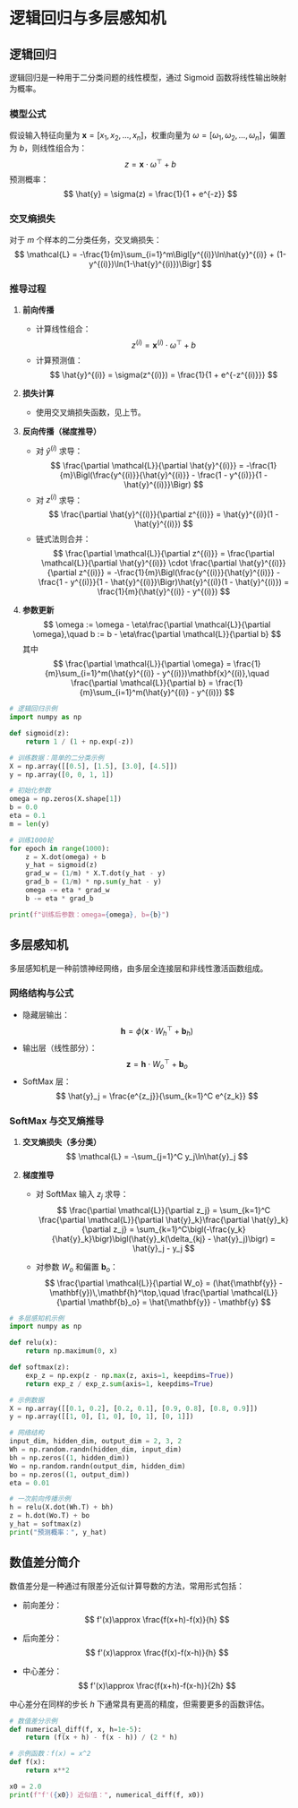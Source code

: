 # 逻辑回归与多层感知机

## 逻辑回归

逻辑回归是一种用于二分类问题的线性模型，通过 Sigmoid 函数将线性输出映射为概率。

### 模型公式

假设输入特征向量为 $\mathbf{x} = [x_1, x_2, \dots, x_n]$，权重向量为 $\omega = [\omega_1, \omega_2, \dots, \omega_n]$，偏置为 $b$，则线性组合为：
$$
z = \mathbf{x} \cdot \omega^\top + b
$$
预测概率：
$$
\hat{y} = \sigma(z) = \frac{1}{1 + e^{-z}}
$$

### 交叉熵损失

对于 $m$ 个样本的二分类任务，交叉熵损失：
$$
\mathcal{L} = -\frac{1}{m}\sum_{i=1}^m\Bigl[y^{(i)}\ln\hat{y}^{(i)} + (1-y^{(i)})\ln(1-\hat{y}^{(i)})\Bigr]
$$

### 推导过程

1. **前向传播**  
   - 计算线性组合：  
     $$
     z^{(i)} = \mathbf{x}^{(i)} \cdot \omega^\top + b
     $$
   - 计算预测值：  
     $$
     \hat{y}^{(i)} = \sigma(z^{(i)}) = \frac{1}{1 + e^{-z^{(i)}}}
     $$

2. **损失计算**  
   - 使用交叉熵损失函数，见上节。

3. **反向传播（梯度推导）**  
   - 对 $\hat{y}^{(i)}$ 求导：  
     $$
     \frac{\partial \mathcal{L}}{\partial \hat{y}^{(i)}} = -\frac{1}{m}\Bigl(\frac{y^{(i)}}{\hat{y}^{(i)}} - \frac{1 - y^{(i)}}{1 - \hat{y}^{(i)}}\Bigr)
     $$
   - 对 $z^{(i)}$ 求导：  
     $$
     \frac{\partial \hat{y}^{(i)}}{\partial z^{(i)}} = \hat{y}^{(i)}(1 - \hat{y}^{(i)})
     $$
   - 链式法则合并：  
     $$
     \frac{\partial \mathcal{L}}{\partial z^{(i)}} 
     = \frac{\partial \mathcal{L}}{\partial \hat{y}^{(i)}} \cdot \frac{\partial \hat{y}^{(i)}}{\partial z^{(i)}} 
     = -\frac{1}{m}\Bigl(\frac{y^{(i)}}{\hat{y}^{(i)}} - \frac{1 - y^{(i)}}{1 - \hat{y}^{(i)}}\Bigr)\hat{y}^{(i)}(1 - \hat{y}^{(i)})
     = \frac{1}{m}(\hat{y}^{(i)} - y^{(i)})
     $$

4. **参数更新**  
   $$
   \omega := \omega - \eta\frac{\partial \mathcal{L}}{\partial \omega},\quad
   b := b - \eta\frac{\partial \mathcal{L}}{\partial b}
   $$
   其中
   $$
   \frac{\partial \mathcal{L}}{\partial \omega}
   = \frac{1}{m}\sum_{i=1}^m(\hat{y}^{(i)} - y^{(i)})\mathbf{x}^{(i)},\quad
   \frac{\partial \mathcal{L}}{\partial b}
   = \frac{1}{m}\sum_{i=1}^m(\hat{y}^{(i)} - y^{(i)})
   $$

```python
# 逻辑回归示例
import numpy as np

def sigmoid(z):
    return 1 / (1 + np.exp(-z))

# 训练数据：简单的二分类示例
X = np.array([[0.5], [1.5], [3.0], [4.5]])
y = np.array([0, 0, 1, 1])

# 初始化参数
omega = np.zeros(X.shape[1])
b = 0.0
eta = 0.1
m = len(y)

# 训练1000轮
for epoch in range(1000):
    z = X.dot(omega) + b
    y_hat = sigmoid(z)
    grad_w = (1/m) * X.T.dot(y_hat - y)
    grad_b = (1/m) * np.sum(y_hat - y)
    omega -= eta * grad_w
    b -= eta * grad_b

print(f"训练后参数：omega={omega}, b={b}")
```

## 多层感知机

多层感知机是一种前馈神经网络，由多层全连接层和非线性激活函数组成。

### 网络结构与公式

- 隐藏层输出：  
  $$
  \mathbf{h} = \phi(\mathbf{x}\cdot W_h^\top + \mathbf{b}_h)
  $$
- 输出层（线性部分）：  
  $$
  \mathbf{z} = \mathbf{h}\cdot W_o^\top + \mathbf{b}_o
  $$
- SoftMax 层：  
  $$
  \hat{y}_j = \frac{e^{z_j}}{\sum_{k=1}^C e^{z_k}}
  $$

### SoftMax 与交叉熵推导

1. **交叉熵损失（多分类）**  
   $$
   \mathcal{L} = -\sum_{j=1}^C y_j\ln\hat{y}_j
   $$

2. **梯度推导**  
   - 对 SoftMax 输入 $z_j$ 求导：  
     $$
     \frac{\partial \mathcal{L}}{\partial z_j}
     = \sum_{k=1}^C \frac{\partial \mathcal{L}}{\partial \hat{y}_k}\frac{\partial \hat{y}_k}{\partial z_j}
     = \sum_{k=1}^C\bigl(-\frac{y_k}{\hat{y}_k}\bigr)\bigl(\hat{y}_k(\delta_{kj} - \hat{y}_j)\bigr)
     = \hat{y}_j - y_j
     $$

   - 对参数 $W_o$ 和偏置 $\mathbf{b}_o$：  
     $$
     \frac{\partial \mathcal{L}}{\partial W_o}
     = (\hat{\mathbf{y}} - \mathbf{y})\,\mathbf{h}^\top,\quad
     \frac{\partial \mathcal{L}}{\partial \mathbf{b}_o}
     = \hat{\mathbf{y}} - \mathbf{y}
     $$

```python
# 多层感知机示例
import numpy as np

def relu(x):
    return np.maximum(0, x)

def softmax(z):
    exp_z = np.exp(z - np.max(z, axis=1, keepdims=True))
    return exp_z / exp_z.sum(axis=1, keepdims=True)

# 示例数据
X = np.array([[0.1, 0.2], [0.2, 0.1], [0.9, 0.8], [0.8, 0.9]])
y = np.array([[1, 0], [1, 0], [0, 1], [0, 1]])

# 网络结构
input_dim, hidden_dim, output_dim = 2, 3, 2
Wh = np.random.randn(hidden_dim, input_dim)
bh = np.zeros((1, hidden_dim))
Wo = np.random.randn(output_dim, hidden_dim)
bo = np.zeros((1, output_dim))
eta = 0.01

# 一次前向传播示例
h = relu(X.dot(Wh.T) + bh)
z = h.dot(Wo.T) + bo
y_hat = softmax(z)
print("预测概率：", y_hat)
```

## 数值差分简介

数值差分是一种通过有限差分近似计算导数的方法，常用形式包括：

- 前向差分：  
  $$
  f'(x)\approx \frac{f(x+h)-f(x)}{h}
  $$

- 后向差分：  
  $$
  f'(x)\approx \frac{f(x)-f(x-h)}{h}
  $$

- 中心差分：  
  $$
  f'(x)\approx \frac{f(x+h)-f(x-h)}{2h}
  $$

中心差分在同样的步长 $h$ 下通常具有更高的精度，但需要更多的函数评估。

```python
# 数值差分示例
def numerical_diff(f, x, h=1e-5):
    return (f(x + h) - f(x - h)) / (2 * h)

# 示例函数：f(x) = x^2
def f(x):
    return x**2

x0 = 2.0
print(f"f'({x0}) 近似值：", numerical_diff(f, x0))
```